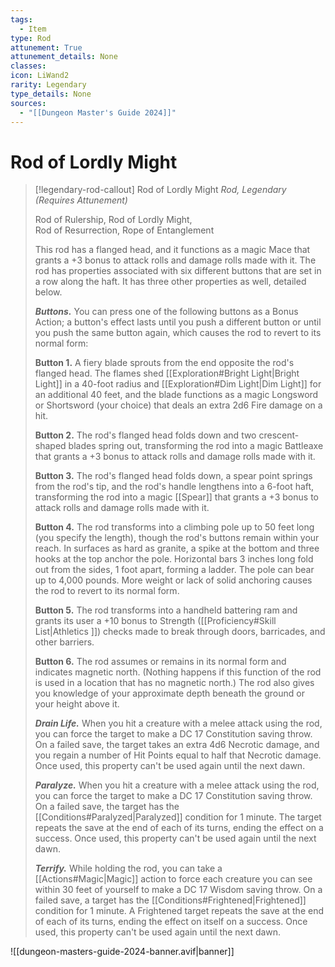 ```yaml
---
tags:
  - Item
type: Rod
attunement: True
attunement_details: None
classes:
icon: LiWand2
rarity: Legendary
type_details: None
sources: 
  - "[[Dungeon Master's Guide 2024]]"
---
```

# Rod of Lordly Might
>[!legendary-rod-callout] Rod of Lordly Might
>_Rod, Legendary (Requires Attunement)_
>
>Rod of Rulership, Rod of Lordly Might,  
>Rod of Resurrection, Rope of Entanglement
>
>This rod has a flanged head, and it functions as a magic Mace that grants a +3 bonus to attack rolls and damage rolls made with it. The rod has properties associated with six different buttons that are set in a row along the haft. It has three other properties as well, detailed below.
>
>**_Buttons._** You can press one of the following buttons as a Bonus Action; a button's effect lasts until you push a different button or until you push the same button again, which causes the rod to revert to its normal form:
>
>**Button 1.** A fiery blade sprouts from the end opposite the rod's flanged head. The flames shed [[Exploration#Bright Light\|Bright Light]] in a 40-foot radius and [[Exploration#Dim Light\|Dim Light]] for an additional 40 feet, and the blade functions as a magic Longsword or Shortsword (your choice) that deals an extra 2d6 Fire damage on a hit.
>
>**Button 2.** The rod's flanged head folds down and two crescent-shaped blades spring out, transforming the rod into a magic Battleaxe that grants a +3 bonus to attack rolls and damage rolls made with it.
>
>**Button 3.** The rod's flanged head folds down, a spear point springs from the rod's tip, and the rod's handle lengthens into a 6-foot haft, transforming the rod into a magic [[Spear]] that grants a +3 bonus to attack rolls and damage rolls made with it.
>
>**Button 4.** The rod transforms into a climbing pole up to 50 feet long (you specify the length), though the rod's buttons remain within your reach. In surfaces as hard as granite, a spike at the bottom and three hooks at the top anchor the pole. Horizontal bars 3 inches long fold out from the sides, 1 foot apart, forming a ladder. The pole can bear up to 4,000 pounds. More weight or lack of solid anchoring causes the rod to revert to its normal form.
>
>**Button 5.** The rod transforms into a handheld battering ram and grants its user a +10 bonus to Strength ([[Proficiency#Skill List\|Athletics ]]) checks made to break through doors, barricades, and other barriers.
>
>**Button 6.** The rod assumes or remains in its normal form and indicates magnetic north. (Nothing happens if this function of the rod is used in a location that has no magnetic north.) The rod also gives you knowledge of your approximate depth beneath the ground or your height above it.
>
>**_Drain Life._** When you hit a creature with a melee attack using the rod, you can force the target to make a DC 17 Constitution saving throw. On a failed save, the target takes an extra 4d6 Necrotic damage, and you regain a number of Hit Points equal to half that Necrotic damage. Once used, this property can't be used again until the next dawn.
>
>**_Paralyze._** When you hit a creature with a melee attack using the rod, you can force the target to make a DC 17 Constitution saving throw. On a failed save, the target has the [[Conditions#Paralyzed\|Paralyzed]] condition for 1 minute. The target repeats the save at the end of each of its turns, ending the effect on a success. Once used, this property can't be used again until the next dawn.
>
>**_Terrify._** While holding the rod, you can take a [[Actions#Magic\|Magic]] action to force each creature you can see within 30 feet of yourself to make a DC 17 Wisdom saving throw. On a failed save, a target has the [[Conditions#Frightened\|Frightened]] condition for 1 minute. A Frightened target repeats the save at the end of each of its turns, ending the effect on itself on a success. Once used, this property can't be used again until the next dawn.
>


![[dungeon-masters-guide-2024-banner.avif|banner]]